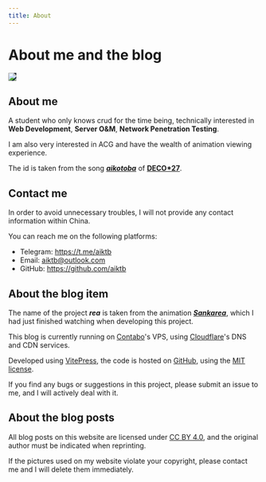 ```yaml
---
title: About
---
```

# About me and the blog

<img src="about.svg" style="background:#13212e"/>

## About me

A student who only knows crud for the time being, 
technically interested in **Web Development**, **Server O&M**, **Network Penetration Testing**. 

I am also very interested in ACG and have the wealth of animation viewing experience. 

The id is taken from the song ***[aikotoba](https://www.youtube.com/watch?v=WptXk39wiIQ)*** of [**DECO\*27**](https://www.youtube.com/@DECO27).

## Contact me

In order to avoid unnecessary troubles, I will not provide any contact information within China. 

You can reach me on the following platforms:

- Telegram: https://t.me/aiktb
- Email: aiktb@outlook.com
- GitHub: https://github.com/aiktb

## About the blog item

The name of the project ***rea*** is taken from the animation ***[Sankarea](https://en.wikipedia.org/wiki/Sankarea:_Undying_Love)***, which I had just finished watching when developing this project.

This blog is currently running on [Contabo](https://contabo.com/)'s VPS, using [Cloudflare](https://www.cloudflare.com/)'s DNS and CDN services.

Developed using [VitePress](https://vitepress.dev/), the code is hosted on [GitHub](https://github.com/aiktb/rea), using the [MIT license](https://github.com/aiktb/rea/blob/master/LICENSE). 

If you find any bugs or suggestions in this project, please submit an issue to me, and I will actively deal with it.

## About the blog posts

All blog posts on this website are licensed under [CC BY 4.0](https://creativecommons.org/licenses/by/4.0/), and the original author must be indicated when reprinting.

If the pictures used on my website violate your copyright, please contact me and I will delete them immediately.
